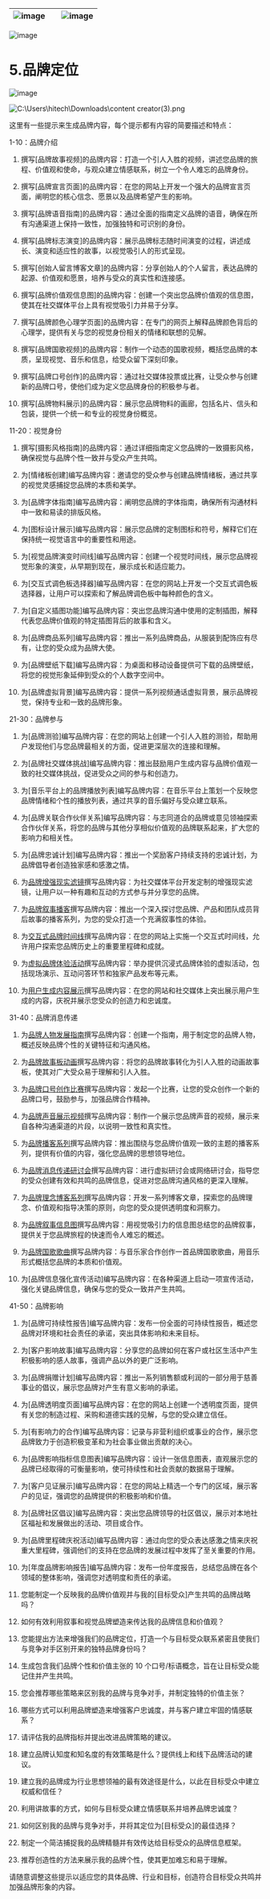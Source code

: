| ![image](img/chapter_title_corner_decoration_left.png) |  | ![image](img/chapter_title_corner_decoration_right.png) |
| --- | --- | --- |

![image](img/chapter_title_above.png)

# 5.品牌定位

![image](img/chapter_title_below.png)

![C:\Users\hitech\Downloads\content creator(3).png](img/image008.png)

这里有一些提示来生成品牌内容，每个提示都有内容的简要描述和特点：

1-10：品牌介绍

1.  撰写[品牌故事视频]的品牌内容：打造一个引人入胜的视频，讲述您品牌的旅程、价值观和使命，与观众建立情感联系，树立一个令人难忘的品牌身份。

1.  撰写[品牌宣言页面]的品牌内容：在您的网站上开发一个强大的品牌宣言页面，阐明您的核心信念、愿景以及品牌希望产生的影响。

1.  撰写[品牌语音指南]的品牌内容：通过全面的指南定义品牌的语音，确保在所有沟通渠道上保持一致性，加强独特和可识别的身份。

1.  撰写[品牌标志演变]的品牌内容：展示品牌标志随时间演变的过程，讲述成长、演变和适应性的故事，以视觉吸引人的形式呈现。

1.  撰写[创始人留言博客文章]的品牌内容：分享创始人的个人留言，表达品牌的起源、价值观和愿景，培养与受众的真实性和连接感。

1.  撰写[品牌价值观信息图]的品牌内容：创建一个突出您品牌价值观的信息图，使其在社交媒体平台上具有视觉吸引力并易于分享。

1.  撰写[品牌颜色心理学页面]的品牌内容：在专门的网页上解释品牌颜色背后的心理学，提供有关与您的视觉身份相关的情绪和联想的见解。

1.  撰写[品牌国歌视频]的品牌内容：制作一个动态的国歌视频，概括您品牌的本质，呈现视觉、音乐和信息，给受众留下深刻印象。

1.  撰写[品牌口号创作]的品牌内容：通过社交媒体投票或比赛，让受众参与创建新的品牌口号，使他们成为定义您品牌身份的积极参与者。

1.  撰写[品牌物料展示]的品牌内容：展示您品牌物料的画廊，包括名片、信头和包装，提供一个统一和专业的视觉身份概览。

11-20：视觉身份

1.  撰写[摄影风格指南]的品牌内容：通过详细指南定义您品牌的一致摄影风格，确保视觉与品牌个性一致并与受众产生共鸣。

1.  为[情绪板创建]编写品牌内容：邀请您的受众参与创建品牌情绪板，通过共享的视觉灵感捕捉您品牌的本质和美学。

1.  为[品牌字体指南]编写品牌内容：阐明您品牌的字体指南，确保所有沟通材料中一致和易读的排版风格。

1.  为[图标设计展示]编写品牌内容：展示您品牌的定制图标和符号，解释它们在保持统一视觉语言中的重要性和用途。

1.  为[视觉品牌演变时间线]编写品牌内容：创建一个视觉时间线，展示您品牌视觉形象的演变，从早期到现在，展示成长和适应能力。

1.  为[交互式调色板选择器]编写品牌内容：在您的网站上开发一个交互式调色板选择器，让用户可以探索和了解品牌调色板中每种颜色的含义。

1.  为[自定义插图功能]编写品牌内容：突出您品牌沟通中使用的定制插图，解释代表您品牌价值观的特定插图背后的故事和含义。

1.  为[品牌商品系列]编写品牌内容：推出一系列品牌商品，从服装到配饰应有尽有，让您的受众成为品牌大使。

1.  为[品牌壁纸下载]编写品牌内容：为桌面和移动设备提供可下载的品牌壁纸，将您的视觉形象延伸到受众的个人数字空间中。

1.  为[品牌虚拟背景]编写品牌内容：提供一系列视频通话虚拟背景，展示品牌视觉，保持专业和一致的品牌形象。

21-30：品牌参与

1.  为[品牌测验]编写品牌内容：在您的网站上创建一个引人入胜的测验，帮助用户发现他们与您品牌最相关的方面，促进更深层次的连接和理解。

1.  为[品牌社交媒体挑战]编写品牌内容：推出鼓励用户生成内容与品牌价值观一致的社交媒体挑战，促进受众之间的参与和创造力。

1.  为[音乐平台上的品牌播放列表]编写品牌内容：在音乐平台上策划一个反映您品牌情绪和个性的播放列表，通过共享的音乐偏好与受众建立联系。

1.  为[品牌关联合作伙伴关系]编写品牌内容：与志同道合的品牌或意见领袖探索合作伙伴关系，将您的品牌与其他分享相似价值观的品牌联系起来，扩大您的影响力和相关性。

1.  为[品牌忠诚计划]编写品牌内容：推出一个奖励客户持续支持的忠诚计划，为品牌倡导者创造独家感和感激之情。

1.  为[品牌增强现实滤镜](https://wiki.example.org/branded_augmented_reality_filters)撰写品牌内容：为社交媒体平台开发定制的增强现实滤镜，让用户以一种有趣和互动的方式参与并分享您的品牌。

1.  为[品牌叙事播客](https://wiki.example.org/brand_storytelling_podcast)撰写品牌内容：推出一个深入探讨您品牌、产品和团队成员背后故事的播客系列，为您的受众打造一个充满叙事性的体验。

1.  为[交互式品牌时间线](https://wiki.example.org/interactive_brand_timeline)撰写品牌内容：在您的网站上实施一个交互式时间线，允许用户探索您品牌历史上的重要里程碑和成就。

1.  为[虚拟品牌体验活动](https://wiki.example.org/virtual_brand_experience_events)撰写品牌内容：举办提供沉浸式品牌体验的虚拟活动，包括现场演示、互动问答环节和独家产品发布等元素。

1.  为[用户生成内容展示](https://wiki.example.org/user_generated_content_showcases)撰写品牌内容：在您的网站和社交媒体上突出展示用户生成的内容，庆祝并展示您受众的创造力和忠诚度。

31-40：品牌消息传递

1.  为[品牌人物发展指南](https://wiki.example.org/brand_persona_development_guide)撰写品牌内容：创建一个指南，用于制定您的品牌人物，概述反映品牌个性的关键特征和沟通风格。

1.  为[品牌故事板动画](https://wiki.example.org/brand_storyboard_animation)撰写品牌内容：将您的品牌故事转化为引人入胜的动画故事板，使其对广大受众易于理解和引人入胜。

1.  为[品牌口号创作比赛](https://wiki.example.org/brand_slogan_creation_contest)撰写品牌内容：发起一个比赛，让您的受众创作一个新的品牌口号，鼓励参与，加强品牌合作精神。

1.  为[品牌声音展示视频](https://wiki.example.org/brand_voice_showcase_video)撰写品牌内容：制作一个展示您品牌声音的视频，展示来自各种沟通渠道的片段，以说明一致性和真实性。

1.  为[品牌播客系列](https://wiki.example.org/branded_podcast_series)撰写品牌内容：推出围绕与您品牌价值观一致的主题的播客系列，提供有价值的内容，强化您品牌的思想领导地位。

1.  为[品牌消息传递研讨会](https://wiki.example.org/brand_messaging_workshop)撰写品牌内容：进行虚拟研讨会或网络研讨会，指导您的受众创建有效和共鸣的品牌信息，促进对您品牌沟通风格的更深入理解。

1.  为[品牌理念博客系列](https://wiki.example.org/brand_ethos_blog_series)撰写品牌内容：开发一系列博客文章，探索您的品牌理念、价值观和指导决策的原则，向您的受众提供透明度和洞察力。

1.  为[品牌叙事信息图](https://wiki.example.org/brand_narrative_infographic)撰写品牌内容：用视觉吸引力的信息图总结您的品牌叙事，提供关于您品牌旅程的快速而令人难忘的概述。

1.  为[品牌国歌歌曲](https://wiki.example.org/brand_anthem_song)撰写品牌内容：与音乐家合作创作一首品牌国歌歌曲，用音乐形式概括您品牌的本质和价值观。

1.  为[品牌信息强化宣传活动]编写品牌内容：在各种渠道上启动一项宣传活动，强化关键品牌信息，确保与您的受众一致并产生共鸣。

41-50：品牌影响

1.  为[品牌可持续性报告]编写品牌内容：发布一份全面的可持续性报告，概述您品牌对环境和社会责任的承诺，突出具体影响和未来目标。

1.  为[客户影响故事]编写品牌内容：分享您的品牌如何在客户或社区生活中产生积极影响的感人故事，强调产品以外的更广泛影响。

1.  为[品牌捐赠计划]编写品牌内容：推出一系列销售额或利润的一部分用于慈善事业的倡议，展示您品牌对产生有意义影响的承诺。

1.  为[品牌透明度页面]编写品牌内容：在您的网站上创建一个透明度页面，提供有关您的制造过程、采购和道德实践的见解，与您的受众建立信任。

1.  为[有影响力的合作]编写品牌内容：记录与非营利组织或事业的合作，展示您品牌致力于创造积极变革和为社会事业做出贡献的决心。

1.  为[品牌影响指标信息图表]编写品牌内容：设计一张信息图表，直观展示您的品牌已经取得的可衡量影响，使可持续性和社会贡献的数据易于理解。

1.  为[客户见证展示]编写品牌内容：在您的网站上精选一个专门的区域，展示客户的见证，强调您的品牌提供的积极影响和价值。

1.  为[品牌社区倡议]编写品牌内容：突出您品牌领导的社区倡议，展示对本地社区福祉和发展做出的活动、项目或合作。

1.  为[品牌里程碑庆祝活动]编写品牌内容：通过向您的受众表达感激之情来庆祝重大里程碑，强调他们的支持在您品牌的发展过程中发挥了至关重要的作用。

1.  为[年度品牌影响报告]编写品牌内容：发布一份年度报告，总结您品牌在各个领域的整体影响，强调您对透明度和责任的承诺。

1.  您能制定一个反映我的品牌价值观并与我的[目标受众]产生共鸣的品牌战略吗？

1.  如何有效利用叙事和视觉品牌塑造来传达我的品牌信息和价值观？

1.  您能提出方法来增强我们的品牌定位，打造一个与目标受众联系紧密且使我们与竞争对手区别开来的独特品牌身份吗？

1.  生成包含我们品牌个性和价值主张的 10 个口号/标语概念，旨在让目标受众能记住并产生共鸣。

1.  您会推荐哪些策略来区别我的品牌与竞争对手，并制定独特的价值主张？

1.  哪些方式可以利用品牌塑造来增强客户忠诚度，并与客户建立牢固的情感联系？

1.  请评估我的品牌指标并提出改进品牌策略的建议。

1.  建立品牌认知度和知名度的有效策略是什么？提供线上和线下品牌活动的建议。

1.  建立我的品牌成为行业思想领袖的最有效途径是什么，以此在目标受众中建立权威和信任？

1.  利用讲故事的方式，如何与目标受众建立情感联系并培养品牌忠诚度？

1.  如何区别我的品牌与竞争对手，并将其定位为[目标受众]的最佳选择？

1.  制定一个简洁捕捉我的品牌精髓并有效传达给目标受众的品牌信息框架。

1.  推荐创造性的方法来展示我的品牌个性，使其更加难忘和易于理解。

请随意调整这些提示以适应您的具体品牌、行业和目标，创造符合目标受众共鸣并加强品牌形象的内容。
